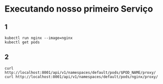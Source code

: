# Executando nosso primeiro Serviço

## 1

```shell
kubectl run nginx --image=nginx
kubectl get pods
```

## 2

```shell
curl http://localhost:8001/api/v1/namespaces/default/pods/$POD_NAME/proxy/
curl http://localhost:8001/api/v1/namespaces/default/pods/nginx/proxy/
```
